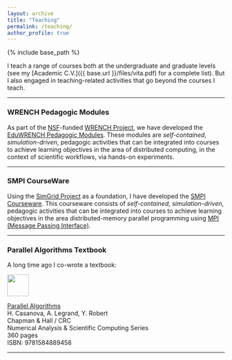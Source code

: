 ```yaml
---
layout: archive
title: "Teaching"
permalink: /teaching/
author_profile: true
---
```


{% include base_path %}

I teach a range of courses both at the undergraduate and graduate levels (see
my [Academic C.V.]({{ base.url }}/files/vita.pdf) for a complete list). But I also engaged in teaching-related activities that go beyond the courses I teach.


---
### WRENCH Pedagogic Modules

As part of the [NSF](http://nsf.gov)-funded [WRENCH
Project](https://wrench-project.org/), we have developed the [EduWRENCH
Pedagogic Modules](http://eduwrench.org).
These modules  are _self-contained_, _simulation-driven_, pedagogic
activities that can be integrated into courses to achieve learning
objectives in the area of distributed computing, in the context of
scientific workflows, via hands-on experiments.

---
### SMPI CourseWare

Using the [SimGrid Project](http://simgrid.org) as a foundation, I have
developed the [SMPI Courseware](https://simgrid.github.io/SMPI_CourseWare/).
This courseware consists of _self-contained_, _simulation-driven_,
pedagogic activities that can be integrated into courses to achieve
learning objectives in the area distributed-memory parallel programming
using [MPI (Message Passing Interface)](https://www.mpi-forum.org/).

---
### Parallel Algorithms Textbook

A long time ago I co-wrote a textbook:

<a href="http://www.crcpress.com/product/isbn/9781584889458"><img height="50" src="{{base.url}}/images/textbook.jpg"></a>

[Parallel Algorithms](http://www.crcpress.com/product/isbn/9781584889458)   
H. Casanova, A. Legrand, Y. Robert  
Chapman & Hall / CRC  
Numerical Analysis & Scientific Computing Series  
360 pages  
ISBN: 9781584889458


---


